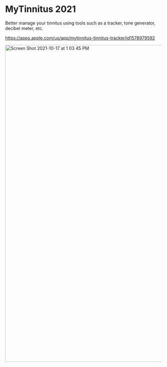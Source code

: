 # MyTinnitus 2021

Better manage your tinnitus using tools such as a tracker, tone generator, decibel meter, etc.

https://apps.apple.com/us/app/mytinnitus-tinnitus-tracker/id1578979592

<img width="1017" alt="Screen Shot 2021-10-17 at 1 03 45 PM" src="https://user-images.githubusercontent.com/77933884/223939338-7b312501-e257-4e8f-8adb-2b9c3888b07e.png">
